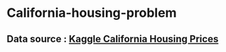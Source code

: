# California-housing-problem

## Data source : [Kaggle California Housing Prices](https://www.kaggle.com/datasets/camnugent/california-housing-prices/data)
